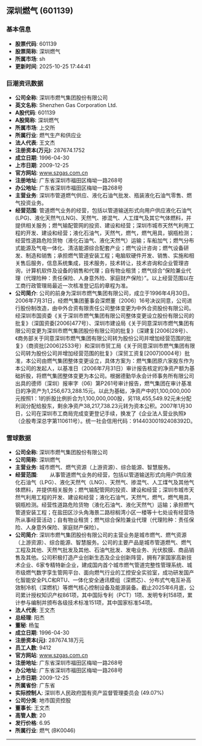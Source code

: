 ## 深圳燃气 (601139)

### 基本信息

- **股票代码**: 601139
- **股票简称**: 深圳燃气
- **所属市场**: sh
- **更新时间**: 2025-10-25 17:44:41

### 巨潮资讯数据

- **公司全称**: 深圳市燃气集团股份有限公司
- **英文名称**: Shenzhen Gas Corporation Ltd.
- **A股代码**: 601139
- **A股简称**: 深圳燃气
- **所属市场**: 上交所
- **所属行业**: 燃气生产和供应业
- **法人代表**: 王文杰
- **注册资本(万元)**: 287674.1752
- **成立日期**: 1996-04-30
- **上市日期**: 2009-12-25
- **官方网站**: www.szgas.com.cn
- **注册地址**: 广东省深圳市福田区梅坳一路268号
- **办公地址**: 广东省深圳市福田区梅坳一路268号
- **主营业务**: 深圳市管道燃气供应、液化石油气批发、瓶装液化石油气零售、燃气投资业务。
- **经营范围**: 管道燃气业务的经营，包括以管道输送形式向用户供应液化石油气(LPG)、液化天然气(LNG)、天然气、掺混气、人工煤气及其它气体燃料，并提供相关服务；燃气输配管网的投资、建设和经营；深圳市城市天然气利用工程的开发、建设和经营；液化石油气，天然气，燃气，燃气用具，钢瓶检测；经营性道路危险货物（液化石油气、液化天然气）运输；车船加气；燃气分布式能源及气电一体化、清洁能源综合配套产业；燃气设计咨询；燃气设备研发、制造和销售；承担燃气管道安装工程；电脑软硬件开发、销售、实施和相关售后服务，信息系统集成，技术服务，技术转让，技术咨询和企业管理咨询，计算机软件及设备的销售和代理；自有物业租赁；燃气综合“保险兼业代理（代理险种：责任保险、人身意外险、家庭财产保险）”。以上经营范围以在工商行政管理局最近一次核准登记后的章程为准。
- **公司简介**: 公司的前身为深圳市燃气集团有限公司，成立于1996年4月30日。2006年7月31日，经燃气集团董事会深燃董〔2006〕16号决议同意，公司进行股份制改造，由中外合资有限责任公司整体变更为中外合资股份有限公司。经深圳市国资委《关于深圳市燃气集团有限公司整体变更设立股份有限公司的批复》（深国资委[2006]477号）、深圳市建设局《关于同意深圳市燃气集团有限公司变更为深圳市燃气集团股份有限公司的批复》（深建复[2006]28号）、《商务部关于同意深圳市燃气集团有限公司转为股份公司并增加经营范围的批复》（商资批[2006]2533号）和深圳市贸工局《关于同意深圳市燃气集团有限公司转为股份公司并增加经营范围的批复》（深贸工资复[2007]0004号）批准，本公司由燃气集团整体变更设立，具体方案为：燃气集团原六家股东作为本公司的发起人，以基准日（2006年7月31日）审计报告核定的净资产额为基础折股，将燃气集团整体变更为本公司。根据德勤华永会计师事务所有限公司出具的德师（深圳）报审字（06）第P261号审计报告，燃气集团在审计基准日的净资产为1,256,673,288.15元。以此为基础，净资产中的1,100,000,000元按照1：1的折股比例折合为1,100,000,000股，另118,455,549.92元未分配利润分配给股东，剩余净资产38,217,738.23元转为资本公积。2007年1月30日，公司在深圳市工商局完成变更登记手续，换发了《企业法人营业执照》（企股粤深总字第110611号）。统一社会信用代码：91440300192408392D。

### 雪球数据

- **公司全称**: 深圳市燃气集团股份有限公司
- **公司简称**: 深圳燃气
- **主营业务**: 城市燃气、燃气资源（上游资源）、综合能源、智慧服务。
- **经营范围**: 　　从事管道燃气业务的经营，包括以管道输送形式向用户供应液化石油气（LPG）、液化天然气（LNG）、天然气、掺混气、人工煤气及其他气体燃料，并提供相关服务；燃气输配管网的投资、建设和经营；深圳市城市天然气利用工程的开发、建设和经营；液化石油气，天然气，燃气，燃气用具，钢瓶检测。经营性道路危险货物（液化石油气、液化天然气）运输；承担燃气管道安装工程；在盐田区沙头角海景二路棕榈湾小区一楼等十七处设有经营场所从事经营活动；自有物业租赁；燃气综合保险兼业代理（代理险种：责任保险、人身意外保险、家庭财产保险）。
- **公司简介**: 深圳市燃气集团股份有限公司的主营业务是城市燃气、燃气资源（上游资源）、综合能源、智慧服务。公司的主要产品是城市管道燃气、燃气工程及其他、天然气批发及其他、石油气批发、发电业务、光伏胶膜、商品销售及其他。公司积极打造产业创新生态及企业创新阵营，拥有7家国家高新技术企业、6家专精特新企业，建成国内首个城市燃气管道完整性管理系统、城市级燃气数字孪生管网平台、面向燃气行业的工控安全实验室，成功研发国产化智能安全PLC和RTU、一体化安全通讯模组（深燃芯）、分布式气电互补高效制冷机（深燃机）等燃气核心控制设备及能源装备。截止2025年6月底，公司累计授权知识产权861项，其中国际专利（PCT）1项、发明专利158项，累计参与编制并颁布各级技术标准151项，其中国家标准54项。
- **法人代表**: 王文杰
- **总经理**: 阳杰
- **董秘**: 杨玺
- **成立日期**: 1996-04-30
- **注册资本(元)**: 287674.18万元
- **员工人数**: 9412
- **官方网站**: www.szgas.com.cn
- **注册地址**: 广东省深圳市福田区梅坳一路268号
- **办公地址**: 广东省深圳市福田区梅坳一路268号
- **上市日期**: 2009-12-25
- **所属省份**: 广东省
- **实际控制人**: 深圳市人民政府国有资产监督管理委员会 (49.07%)
- **公司分类**: 地市国资控股
- **董事长**: 王文杰
- **高管人数**: 20
- **发行价格**: 6.95
- **所属行业**: 燃气 (BK0046)

---